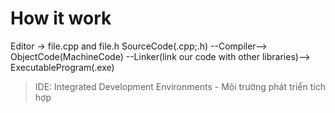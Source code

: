 # How it work

Editor -> file.cpp and file.h
SourceCode(.cpp;.h) --Compiler--> ObjectCode(MachineCode) --Linker(link our code with other
libraries)--> ExecutableProgram(.exe)

> IDE: Integrated Development Environments - Môi trường phát triển tích hợp